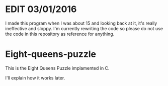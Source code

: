EDIT 03/01/2016
===================
I made this program when I was about 15 and looking back at it, it's really ineffective and sloppy. 
I'm currently rewriting the code so please do not use the code in this repository as reference for anything.



Eight-queens-puzzle
===================
This is the Eight Queens Puzzle implamented in C.

I'll explain how it works later.
